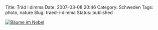 Title: Träd i dimma
Date: 2007-03-08 20:46
Category: Schweden
Tags: photo, nature
Slug: traed-i-dimma
Status: published

[![Bäume im
Nebel](/pic/dimmtrad_s.jpg "Bäume im Nebel")](/pic/dimmtrad_l.jpg)

